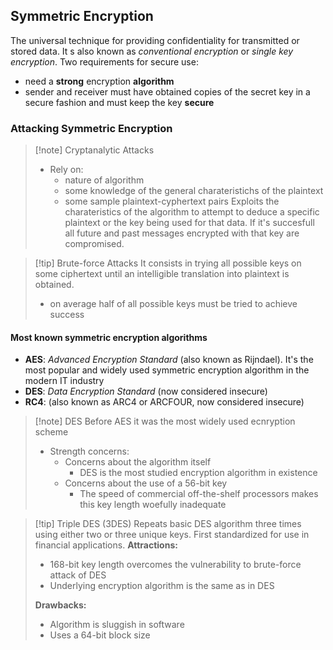 ## Symmetric Encryption
The universal technique for providing confidentiality for transmitted or stored data. It s also known as *conventional encryption* or *single key encryption*.
Two requirements for secure use:
- need a **strong** encryption **algorithm**
- sender and receiver must have obtained copies of the secret key in a secure fashion and must keep the key **secure**
### Attacking Symmetric Encryption
>[!note] Cryptanalytic Attacks
>- Rely on:
>	- nature of algorithm
>	- some knowledge of the general charateristichs of the plaintext
>	- some sample plaintext-cyphertext pairs
>Exploits the charateristics of the algorithm to attempt to deduce a specific plaintext or the key being used for that data. If it's succesfull all future and past messages encrypted with that key are compromised.

>[!tip] Brute-force Attacks
>It consists in trying all possible keys on some ciphertext until an intelligible translation into plaintext is obtained.
>- on average half of all possible keys must be tried to achieve success

#### Most known symmetric encryption algorithms
- **AES**: *Advanced Encryption Standard* (also known as Rijndael). It's the most popular and widely used symmetric encryption algorithm in the modern IT industry
- **DES**: *Data Encryption Standard* (now considered insecure)
- **RC4**: (also known as ARC4 or ARCFOUR, now considered insecure)

>[!note] DES
>Before AES it was the most widely used ecnryption scheme
>- Strength concerns:
>	- Concerns about the algorithm itself
>		- DES is the most studied encryption algorithm in existence
>	- Concerns about the use of a 56-bit key
>		- The speed of commercial off-the-shelf processors makes this key length woefully inadequate

>[!tip] Triple DES (3DES)
>Repeats basic DES algorithm three times using either two or three unique keys.
>First standardized for use in financial applications.
>**Attractions:** 
>- 168-bit key length overcomes the vulnerability to brute-force attack of DES 
>- Underlying encryption algorithm is the same as in DES
>
>**Drawbacks:**
>- Algorithm is sluggish in software 
>- Uses a 64-bit block size




